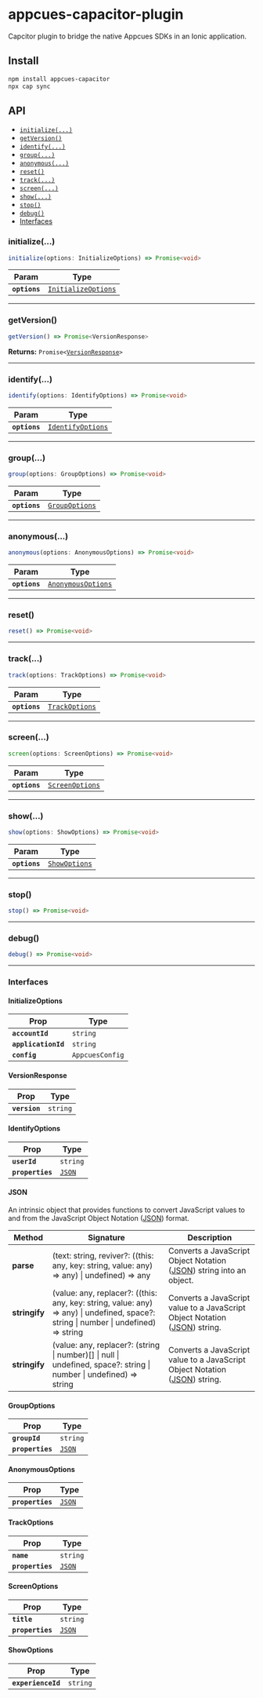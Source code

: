 # appcues-capacitor-plugin

Capcitor plugin to bridge the native Appcues SDKs in an Ionic application.

## Install

```bash
npm install appcues-capacitor
npx cap sync
```

## API

<docgen-index>

* [`initialize(...)`](#initialize)
* [`getVersion()`](#getversion)
* [`identify(...)`](#identify)
* [`group(...)`](#group)
* [`anonymous(...)`](#anonymous)
* [`reset()`](#reset)
* [`track(...)`](#track)
* [`screen(...)`](#screen)
* [`show(...)`](#show)
* [`stop()`](#stop)
* [`debug()`](#debug)
* [Interfaces](#interfaces)

</docgen-index>

<docgen-api>
<!--Update the source file JSDoc comments and rerun docgen to update the docs below-->

### initialize(...)

```typescript
initialize(options: InitializeOptions) => Promise<void>
```

| Param         | Type                                                            |
| ------------- | --------------------------------------------------------------- |
| **`options`** | <code><a href="#initializeoptions">InitializeOptions</a></code> |

--------------------


### getVersion()

```typescript
getVersion() => Promise<VersionResponse>
```

**Returns:** <code>Promise&lt;<a href="#versionresponse">VersionResponse</a>&gt;</code>

--------------------


### identify(...)

```typescript
identify(options: IdentifyOptions) => Promise<void>
```

| Param         | Type                                                        |
| ------------- | ----------------------------------------------------------- |
| **`options`** | <code><a href="#identifyoptions">IdentifyOptions</a></code> |

--------------------


### group(...)

```typescript
group(options: GroupOptions) => Promise<void>
```

| Param         | Type                                                  |
| ------------- | ----------------------------------------------------- |
| **`options`** | <code><a href="#groupoptions">GroupOptions</a></code> |

--------------------


### anonymous(...)

```typescript
anonymous(options: AnonymousOptions) => Promise<void>
```

| Param         | Type                                                          |
| ------------- | ------------------------------------------------------------- |
| **`options`** | <code><a href="#anonymousoptions">AnonymousOptions</a></code> |

--------------------


### reset()

```typescript
reset() => Promise<void>
```

--------------------


### track(...)

```typescript
track(options: TrackOptions) => Promise<void>
```

| Param         | Type                                                  |
| ------------- | ----------------------------------------------------- |
| **`options`** | <code><a href="#trackoptions">TrackOptions</a></code> |

--------------------


### screen(...)

```typescript
screen(options: ScreenOptions) => Promise<void>
```

| Param         | Type                                                    |
| ------------- | ------------------------------------------------------- |
| **`options`** | <code><a href="#screenoptions">ScreenOptions</a></code> |

--------------------


### show(...)

```typescript
show(options: ShowOptions) => Promise<void>
```

| Param         | Type                                                |
| ------------- | --------------------------------------------------- |
| **`options`** | <code><a href="#showoptions">ShowOptions</a></code> |

--------------------


### stop()

```typescript
stop() => Promise<void>
```

--------------------


### debug()

```typescript
debug() => Promise<void>
```

--------------------


### Interfaces


#### InitializeOptions

| Prop                | Type                       |
| ------------------- | -------------------------- |
| **`accountId`**     | <code>string</code>        |
| **`applicationId`** | <code>string</code>        |
| **`config`**        | <code>AppcuesConfig</code> |


#### VersionResponse

| Prop          | Type                |
| ------------- | ------------------- |
| **`version`** | <code>string</code> |


#### IdentifyOptions

| Prop             | Type                                  |
| ---------------- | ------------------------------------- |
| **`userId`**     | <code>string</code>                   |
| **`properties`** | <code><a href="#json">JSON</a></code> |


#### JSON

An intrinsic object that provides functions to convert JavaScript values to and from the JavaScript Object Notation (<a href="#json">JSON</a>) format.

| Method        | Signature                                                                                                                                  | Description                                                                                    |
| ------------- | ------------------------------------------------------------------------------------------------------------------------------------------ | ---------------------------------------------------------------------------------------------- |
| **parse**     | (text: string, reviver?: ((this: any, key: string, value: any) =&gt; any) \| undefined) =&gt; any                                          | Converts a JavaScript Object Notation (<a href="#json">JSON</a>) string into an object.        |
| **stringify** | (value: any, replacer?: ((this: any, key: string, value: any) =&gt; any) \| undefined, space?: string \| number \| undefined) =&gt; string | Converts a JavaScript value to a JavaScript Object Notation (<a href="#json">JSON</a>) string. |
| **stringify** | (value: any, replacer?: (string \| number)[] \| null \| undefined, space?: string \| number \| undefined) =&gt; string                     | Converts a JavaScript value to a JavaScript Object Notation (<a href="#json">JSON</a>) string. |


#### GroupOptions

| Prop             | Type                                  |
| ---------------- | ------------------------------------- |
| **`groupId`**    | <code>string</code>                   |
| **`properties`** | <code><a href="#json">JSON</a></code> |


#### AnonymousOptions

| Prop             | Type                                  |
| ---------------- | ------------------------------------- |
| **`properties`** | <code><a href="#json">JSON</a></code> |


#### TrackOptions

| Prop             | Type                                  |
| ---------------- | ------------------------------------- |
| **`name`**       | <code>string</code>                   |
| **`properties`** | <code><a href="#json">JSON</a></code> |


#### ScreenOptions

| Prop             | Type                                  |
| ---------------- | ------------------------------------- |
| **`title`**      | <code>string</code>                   |
| **`properties`** | <code><a href="#json">JSON</a></code> |


#### ShowOptions

| Prop               | Type                |
| ------------------ | ------------------- |
| **`experienceId`** | <code>string</code> |

</docgen-api>

